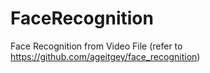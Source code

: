 # FaceRecognition
Face Recognition from Video File (refer to https://github.com/ageitgey/face_recognition)
